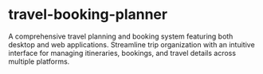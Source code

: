 # travel-booking-planner
A comprehensive travel planning and booking system featuring both desktop and web applications. Streamline trip organization with an intuitive interface for managing itineraries, bookings, and travel details across multiple platforms.
